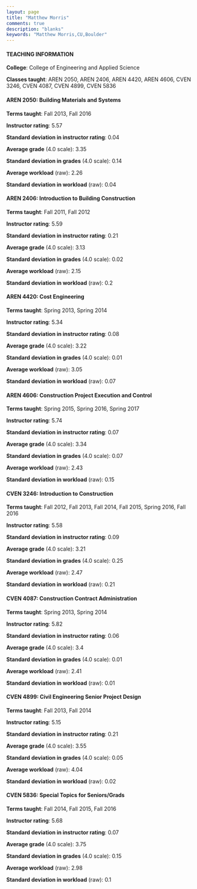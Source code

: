 ```yaml
---
layout: page
title: "Matthew Morris" 
comments: true
description: "blanks"
keywords: "Matthew Morris,CU,Boulder"
---
```

<head>
<script src="https://ajax.googleapis.com/ajax/libs/jquery/2.1.3/jquery.min.js"></script>
<script src="https://dl.dropboxusercontent.com/s/pc42nxpaw1ea4o9/highcharts.js?dl=0"></script>
<!-- <script src="../assets/js/highcharts.js"></script> -->
<style type="text/css">@font-face {
	font-family: "Bebas Neue";
	src: url(https://www.filehosting.org/file/details/544349/BebasNeue Regular.otf) format("opentype");
	}
	h1.Bebas { 
		font-family: "Bebas Neue", Verdana, Tahoma;
	}
</style>
</head>
	   
#### TEACHING INFORMATION

**College**: College of Engineering and Applied Science

**Classes taught**: AREN 2050, AREN 2406, AREN 4420, AREN 4606, CVEN 3246, CVEN 4087, CVEN 4899, CVEN 5836

#### AREN 2050: Building Materials and Systems

**Terms taught**: Fall 2013, Fall 2016

**Instructor rating**: 5.57

**Standard deviation in instructor rating**: 0.04

**Average grade** (4.0 scale): 3.35

**Standard deviation in grades** (4.0 scale): 0.14

**Average workload** (raw): 2.26

**Standard deviation in workload** (raw): 0.04

#### AREN 2406: Introduction to Building Construction

**Terms taught**: Fall 2011, Fall 2012

**Instructor rating**: 5.59

**Standard deviation in instructor rating**: 0.21

**Average grade** (4.0 scale): 3.13

**Standard deviation in grades** (4.0 scale): 0.02

**Average workload** (raw): 2.15

**Standard deviation in workload** (raw): 0.2

#### AREN 4420: Cost Engineering

**Terms taught**: Spring 2013, Spring 2014

**Instructor rating**: 5.34

**Standard deviation in instructor rating**: 0.08

**Average grade** (4.0 scale): 3.22

**Standard deviation in grades** (4.0 scale): 0.01

**Average workload** (raw): 3.05

**Standard deviation in workload** (raw): 0.07

#### AREN 4606: Construction Project Execution and Control

**Terms taught**: Spring 2015, Spring 2016, Spring 2017

**Instructor rating**: 5.74

**Standard deviation in instructor rating**: 0.07

**Average grade** (4.0 scale): 3.34

**Standard deviation in grades** (4.0 scale): 0.07

**Average workload** (raw): 2.43

**Standard deviation in workload** (raw): 0.15

#### CVEN 3246: Introduction to Construction

**Terms taught**: Fall 2012, Fall 2013, Fall 2014, Fall 2015, Spring 2016, Fall 2016

**Instructor rating**: 5.58

**Standard deviation in instructor rating**: 0.09

**Average grade** (4.0 scale): 3.21

**Standard deviation in grades** (4.0 scale): 0.25

**Average workload** (raw): 2.47

**Standard deviation in workload** (raw): 0.21

#### CVEN 4087: Construction Contract Administration

**Terms taught**: Spring 2013, Spring 2014

**Instructor rating**: 5.82

**Standard deviation in instructor rating**: 0.06

**Average grade** (4.0 scale): 3.4

**Standard deviation in grades** (4.0 scale): 0.01

**Average workload** (raw): 2.41

**Standard deviation in workload** (raw): 0.01

#### CVEN 4899: Civil Engineering Senior Project Design

**Terms taught**: Fall 2013, Fall 2014

**Instructor rating**: 5.15

**Standard deviation in instructor rating**: 0.21

**Average grade** (4.0 scale): 3.55

**Standard deviation in grades** (4.0 scale): 0.05

**Average workload** (raw): 4.04

**Standard deviation in workload** (raw): 0.02

#### CVEN 5836: Special Topics for Seniors/Grads

**Terms taught**: Fall 2014, Fall 2015, Fall 2016

**Instructor rating**: 5.68

**Standard deviation in instructor rating**: 0.07

**Average grade** (4.0 scale): 3.75

**Standard deviation in grades** (4.0 scale): 0.15

**Average workload** (raw): 2.98

**Standard deviation in workload** (raw): 0.1

